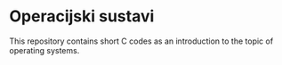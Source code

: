 # Operacijski sustavi

This repository contains short C codes as an introduction to the topic of operating systems.
